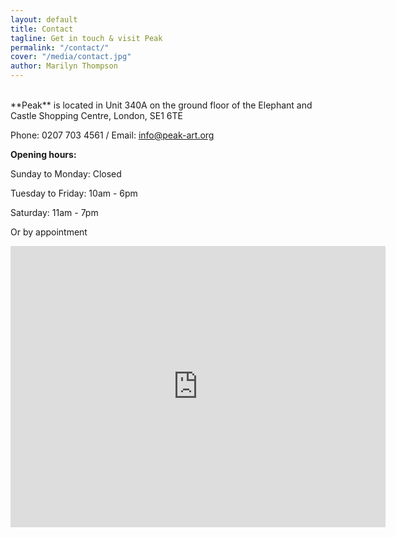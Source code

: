 ```yaml
---
layout: default
title: Contact
tagline: Get in touch & visit Peak
permalink: "/contact/"
cover: "/media/contact.jpg"
author: Marilyn Thompson
---
```

<br />
**Peak** is located in Unit 340A on the ground floor of the Elephant and Castle Shopping Centre, London, SE1 6TE

Phone: 0207 703 4561 / Email: [info@peak-art.org](mailto:info@peak-art.org)

**Opening hours:**

Sunday to Monday: Closed

Tuesday to Friday: 10am - 6pm

Saturday: 11am - 7pm

Or by appointment

<iframe src="https://www.google.com/maps/embed?pb=!1m18!1m12!1m3!1d39753.961348731136!2d-0.09960328608393162!3d51.48344163185213!2m3!1f0!2f0!3f0!3m2!1i1024!2i768!4f13.1!3m3!1m2!1s0x487604a203170f4b%3A0xa40d195532440ae!2sElephant+and+Castle+Shopping+Centre!5e0!3m2!1sen!2suk!4v1508875702812" width="600" height="450" frameborder="0" style="border:0" allowfullscreen></iframe>